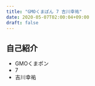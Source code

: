 ```yaml
---
title: "GMOくまぽん 7 吉川幸祐"
date: 2020-05-07T02:00:04+09:00
draft: false
---
```


## 自己紹介
- GMOくまポン
- 7
- 吉川幸祐
